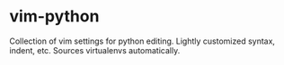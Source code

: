 # vim-python
Collection of vim settings for python editing. Lightly customized syntax,
indent, etc. Sources virtualenvs automatically.
